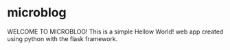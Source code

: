 # microblog
WELCOME TO MICROBLOG! This is a simple Hellow World! web app created using python with the flask framework.